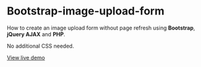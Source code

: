 # Bootstrap-image-upload-form
How to create an image upload form without page refresh using **Bootstrap**, **jQuery AJAX** and **PHP**.

No additional CSS needed.

[View live demo](http://shinworld.altervista.org/image-upload-form/)

